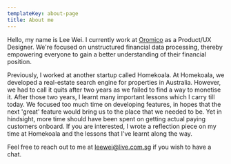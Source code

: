 ```yaml
---
templateKey: about-page
title: About me
---
```

Hello, my name is Lee Wei. I currently work at <a href="www.oromico.com">Oromico</a> as a Product/UX Designer. 
We're focused on unstructured financial data processing, thereby empowering everyone to gain a better understanding of their financial position. 


Previously, I worked at another startup called Homekoala. At Homekoala, we developed a real-estate search engine for 
properties in Australia. However, we had to call it quits after two years as we failed to find a way to monetise it. 
After those two years, I learnt many important lessons which I carry till today. We focused too much time on developing 
features, in hopes that the next 'great' feature would bring us to the place that we needed to be. Yet in hindsight, 
more time should have been spent on getting actual paying customers onboard. If you are interested, I wrote a reflection
piece on my time at Homekoala and the lessons that I've learnt along the way.



Feel free to reach out to me at leewei@live.com.sg if you wish to have a chat.

